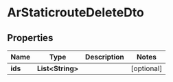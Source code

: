 
# ArStaticrouteDeleteDto

## Properties
Name | Type | Description | Notes
------------ | ------------- | ------------- | -------------
**ids** | **List&lt;String&gt;** |  |  [optional]




